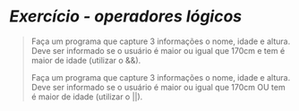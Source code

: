 # _Exercício - operadores lógicos_

>Faça um programa que capture 3 informações o nome,  idade e altura. Deve ser informado se o usuário é maior ou igual que 170cm e tem é maior de idade (utilizar o &&).
>
>Faça um programa que capture 3 informações o nome,  idade e altura. Deve ser informado se o usuário é maior ou igual que 170cm OU tem é maior de idade (utilizar o ||).

